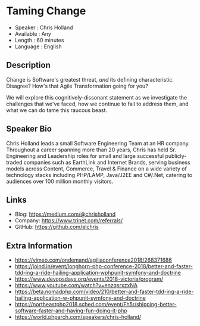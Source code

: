 
Taming Change
==============

* Speaker   : Chris Holland
* Available : Any
* Length    : 60 minutes
* Language  : English

Description
-----------

Change is Software's greatest threat, *and* its defining characteristic. Disagree? How's that Agile Transformation going for you?

We will explore this cognitively-dissonant statement as we investigate the challenges that we've faced, how we continue to fail to address them, and what we can do tame this raucous beast.


Speaker Bio
-----------

Chris Holland leads a small Software Engineering Team at an HR company. Throughout a career spanning more than 20 years, Chris has held Sr. Engineering and Leadership roles for small and large successful publicly-traded companies such as EarthLink and Internet Brands, serving business models across Content, Commerce, Travel &amp; Finance on a wide variety of technology stacks including PHP/LAMP, Java/J2EE and C#/.Net, catering to audiences over 100 million monthly visitors.

Links
-----

* Blog: https://medium.com/@chrisholland
* Company: https://www.trinet.com/referrals/
* GitHub: https://github.com/elchris

Extra Information
-----------------

* https://vimeo.com/ondemand/agiliaconference2018/268371686
* https://joind.in/event/longhorn-php-conference-2018/better-and-faster-tdd-ing-a-ride-hailing-application-wphpunit-symfony-and-doctrine
* https://www.devopsdays.org/events/2018-victoria/program/
* https://www.youtube.com/watch?v=enzqsrxzxNA
* https://beta.nomadphp.com/video/210/better-and-faster-tdd-ing-a-ride-hailing-application-w-phpunit-symfony-and-doctrine
* https://northeastphp2018.sched.com/event/Fh5r/shipping-better-software-faster-and-having-fun-doing-it-php
* https://world.phparch.com/speakers/chris-holland/



